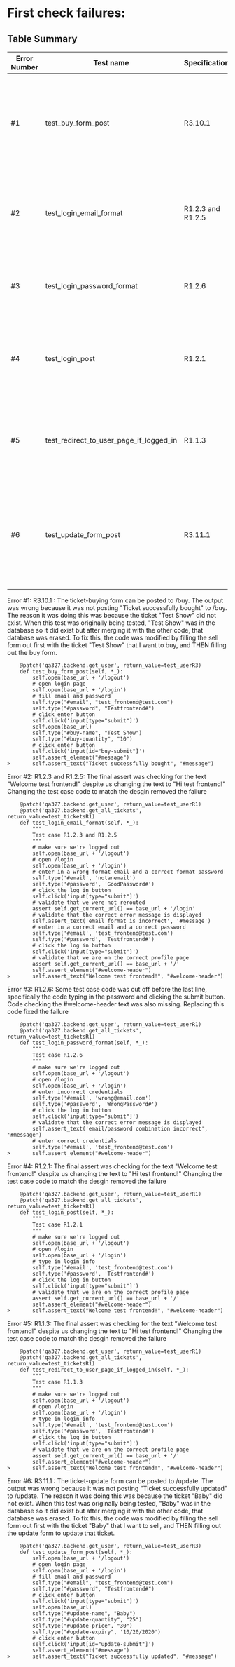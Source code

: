 # First check failures: #
## Table Summary
| Error Number | Test name                               | Specification     | What the output was                                                                     | What the error was                                                            | How the error was fixed                                                                |
|--------------|-----------------------------------------|-------------------|-----------------------------------------------------------------------------------------|-------------------------------------------------------------------------------|----------------------------------------------------------------------------------------|
| #1           | test_buy_form_post                      | R3.10.1           | The output was wrong because it was not posting "Ticket successfully bought" to /buy    | The reason it was doing this was because the ticket "Test Show" did not exist |  The code was modified by filling the sell form out first with the ticket ("Test Show") that I want to buy, and THEN filling out the buy form                                                                                      |
| #2           | test_login_email_format                 | R1.2.3 and R1.2.5 | This test case was checking for "Welcome test frontend!" but that wasn't showing        | The text the test case was checking for said "Hi test frontend!"              | Changing the test case code to match the desgin removed the failure                    |
| #3           | test_login_password_format              | R1.2.6            | Test case was not advancing                                                             | Missing lines of test case code                                               | The missing lines we're already created, so we reimplemented the missing lines of code |
| #4           | test_login_post                         | R1.2.1            | This test case was checking for "Welcome test frontend!" but that wasn't showing                              | The text the test case was checking for said "Hi test frontend!"              | Changing the test case code to match the desgin removed the failure                    |
| #5           | test_redirect_to_user_page_if_logged_in | R1.1.3            | This test case was checking for "Welcome test frontend!" but that wasn't showing         | The text the test case was checking for said "Hi test frontend!"              | Changing the test case code to match the design removed the failure                    |
| #6           | test_update_form_post                   | R3.11.1           | The output was wrong because it was not posting "Ticket successfully updated" to /update | The reason it was doing this was because the ticket "Baby" did not exist      |    The code was modified by filling the sell form out first with the ticket "Baby" that I want to sell, and THEN filling out the update form to update that ticket                                                                                    |

Error #1: 
R3.10.1 : The ticket-buying form can be posted to /buy.
The output was wrong because it was not posting "Ticket successfully bought" to /buy.
The reason it was doing this was because the ticket "Test Show" did not exist. When this test was originally being 
tested, "Test Show" was in the database so it did exist but after merging it with the other code, that database was erased. To fix this, the code was modified by filling the sell form out first with the ticket "Test Show" that I want to buy, and THEN filling out the buy form.

```
    @patch('qa327.backend.get_user', return_value=test_userR3)
    def test_buy_form_post(self, *_):
        self.open(base_url + '/logout')
        # open login page
        self.open(base_url + '/login')
        # fill email and password
        self.type("#email", "test_frontend@test.com")
        self.type("#password", "Testfrontend#")
        # click enter button
        self.click('input[type="submit"]')
        self.open(base_url)
        self.type("#buy-name", "Test Show")
        self.type("#buy-quantity", "10")
        # click enter button
        self.click('input[id="buy-submit"]')
        self.assert_element("#message")
>       self.assert_text("Ticket successfully bought", "#message")
```

Error #2:
R1.2.3 and R1.2.5: The final assert was checking for the text "Welcome test frontend!" despite us changing the text to "Hi test frontend!" Changing the test case code to match the desgin removed the failure
```
    @patch('qa327.backend.get_user', return_value=test_userR1)
    @patch('qa327.backend.get_all_tickets', return_value=test_ticketsR1)
    def test_login_email_format(self, *_):
        """
        Test case R1.2.3 and R1.2.5
        """
        # make sure we're logged out
        self.open(base_url + '/logout')
        # open /login
        self.open(base_url + '/login')
        # enter in a wrong format email and a correct format password
        self.type('#email', 'notanemail')
        self.type('#password', 'GoodPassword#')
        # click the log in button
        self.click('input[type="submit"]')
        # validate that we were not rerouted
        assert self.get_current_url() == base_url + '/login'
        # validate that the correct error message is displayed
        self.assert_text('email format is incorrect', '#message')
        # enter in a correct email and a correct password
        self.type('#email', 'test_frontend@test.com')
        self.type('#password', 'Testfrontend#')
        # click the log in button
        self.click('input[type="submit"]')
        # validate that we are on the correct profile page
        assert self.get_current_url() == base_url + '/'
        self.assert_element("#welcome-header")
>       self.assert_text("Welcome test frontend!", "#welcome-header")
```

Error #3:
R1.2.6: Some test case code was cut off before the last line, specifically the code typing in the password and clicking the submit button. Code checking the #welcome-header text was also missing. Replacing this code fixed the failure
```
    @patch('qa327.backend.get_user', return_value=test_userR1)
    @patch('qa327.backend.get_all_tickets', return_value=test_ticketsR1)
    def test_login_password_format(self, *_):
        """
        Test case R1.2.6
        """
        # make sure we're logged out
        self.open(base_url + '/logout')
        # open /login
        self.open(base_url + '/login')
        # enter incorrect credentials
        self.type('#email', 'wrong@email.com')
        self.type('#password', 'WrongPassword#')
        # click the log in button
        self.click('input[type="submit"]')
        # validate that the correct error message is displayed
        self.assert_text('email/password combination incorrect', '#message')
        # enter correct credentials
        self.type('#email', 'test_frontend@test.com')
>       self.assert_element("#welcome-header")
```

Error #4:
R1.2.1: The final assert was checking for the text "Welcome test frontend!" despite us changing the text to "Hi test frontend!" Changing the test case code to match the desgin removed the failure
```
    @patch('qa327.backend.get_user', return_value=test_userR1)
    @patch('qa327.backend.get_all_tickets', return_value=test_ticketsR1)
    def test_login_post(self, *_):
        """
        Test case R1.2.1
        """
        # make sure we're logged out
        self.open(base_url + '/logout')
        # open /login
        self.open(base_url + '/login')
        # type in login info
        self.type('#email', 'test_frontend@test.com')
        self.type('#password', 'Testfrontend#')
        # click the log in button
        self.click('input[type="submit"]')
        # validate that we are on the correct profile page
        assert self.get_current_url() == base_url + '/'
        self.assert_element("#welcome-header")
>       self.assert_text("Welcome test frontend!", "#welcome-header")
```

Error #5:
R1.1.3: The final assert was checking for the text "Welcome test frontend!" despite us changing the text to "Hi test frontend!" Changing the test case code to match the desgin removed the failure
```
    @patch('qa327.backend.get_user', return_value=test_userR1)
    @patch('qa327.backend.get_all_tickets', return_value=test_ticketsR1)
    def test_redirect_to_user_page_if_logged_in(self, *_):
        """
        Test case R1.1.3
        """
        # make sure we're logged out
        self.open(base_url + '/logout')
        # open /login
        self.open(base_url + '/login')
        # type in login info
        self.type('#email', 'test_frontend@test.com')
        self.type('#password', 'Testfrontend#')
        # click the log in button
        self.click('input[type="submit"]')
        # validate that we are on the correct profile page
        assert self.get_current_url() == base_url + '/'
        self.assert_element("#welcome-header")
>       self.assert_text("Welcome test frontend!", "#welcome-header")
```
Error #6: 
R3.11.1 : The ticket-update form can be posted to /update.
The output was wrong because it was not posting "Ticket successfully updated" to /update.
The reason it was doing this was because the ticket "Baby" did not exist. When this test was originally being 
tested, "Baby" was in the database so it did exist but after merging it with the other code, that database was erased. To fix this, the code was modified by filling the sell form out first with the ticket "Baby" that I want to sell, and THEN filling out the update form to update that ticket. 
```
    @patch('qa327.backend.get_user', return_value=test_userR3)
    def test_update_form_post(self, *_):
        self.open(base_url + '/logout')
        # open login page
        self.open(base_url + '/login')
        # fill email and password
        self.type("#email", "test_frontend@test.com")
        self.type("#password", "Testfrontend#")
        # click enter button
        self.click('input[type="submit"]')
        self.open(base_url)
        self.type("#update-name", "Baby")
        self.type("#update-quantity", "25")
        self.type("#update-price", "30")
        self.type("#update-expiry", '10/20/2020')
        # click enter button
        self.click('input[id="update-submit"]')
        self.assert_element("#message")
>       self.assert_text("Ticket successfully updated", "#message")
```
